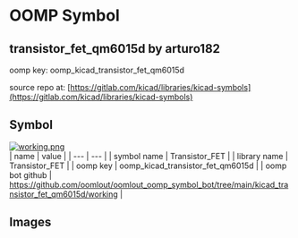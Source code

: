 # OOMP Symbol  
## transistor_fet_qm6015d  by arturo182  
  
oomp key: oomp_kicad_transistor_fet_qm6015d  
  
source repo at: [https://gitlab.com/kicad/libraries/kicad-symbols](https://gitlab.com/kicad/libraries/kicad-symbols)  
## Symbol  
  
[![working.png](working_600.png)](working.png)  
| name | value | 
| --- | --- | 
| symbol name | Transistor_FET | 
| library name | Transistor_FET | 
| oomp key | oomp_kicad_transistor_fet_qm6015d | 
| oomp bot github | https://github.com/oomlout/oomlout_oomp_symbol_bot/tree/main/kicad_transistor_fet_qm6015d/working | 
## Images  

